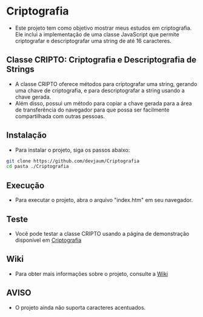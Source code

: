 # Criptografia
 - Este projeto tem como objetivo mostrar meus estudos em criptografia. Ele inclui a implementação de uma classe JavaScript que permite criptografar e descriptografar uma string de até 16 caracteres.

## Classe CRIPTO: Criptografia e Descriptografia de Strings
 - A classe CRIPTO oferece métodos para criptografar uma string, gerando uma chave de criptografia, e para descriptografar a string usando a chave gerada.
 - Além disso, possui um método para copiar a chave gerada para a área de transferência do navegador para que possa ser facilmente compartilhada com outras pessoas.

## Instalação
 - Para instalar o projeto, siga os passos abaixo:

```bash
git clone https://github.com/devjaum/Criptografia
cd pasta ./Criptografia
```
## Execução
 - Para executar o projeto, abra o arquivo "index.htm" em seu navegador.

## Teste
 - Você pode testar a classe CRIPTO usando a página de demonstração disponível em [Criptografia](https://devjaum.github.io/Criptografia/)

## Wiki
 - Para obter mais informações sobre o projeto, consulte a [Wiki](https://github.com/devjaum/Criptografia/wiki/INDICIES)

## AVISO
 - O projeto ainda não suporta caracteres acentuados.
